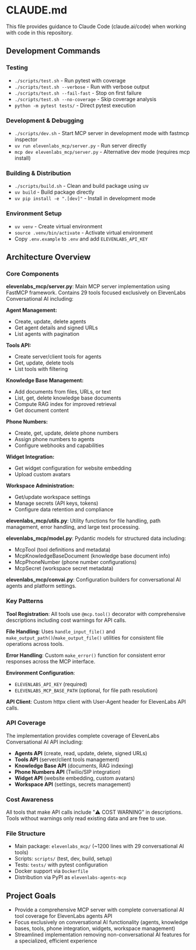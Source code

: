 # CLAUDE.md

This file provides guidance to Claude Code (claude.ai/code) when working with code in this repository.

## Development Commands

### Testing
- `./scripts/test.sh` - Run pytest with coverage
- `./scripts/test.sh --verbose` - Run with verbose output
- `./scripts/test.sh --fail-fast` - Stop on first failure
- `./scripts/test.sh --no-coverage` - Skip coverage analysis
- `python -m pytest tests/` - Direct pytest execution

### Development & Debugging
- `./scripts/dev.sh` - Start MCP server in development mode with fastmcp inspector
- `uv run elevenlabs_mcp/server.py` - Run server directly
- `mcp dev elevenlabs_mcp/server.py` - Alternative dev mode (requires mcp install)

### Building & Distribution
- `./scripts/build.sh` - Clean and build package using uv
- `uv build` - Build package directly
- `uv pip install -e ".[dev]"` - Install in development mode

### Environment Setup
- `uv venv` - Create virtual environment
- `source .venv/bin/activate` - Activate virtual environment
- Copy `.env.example` to `.env` and add `ELEVENLABS_API_KEY`

## Architecture Overview

### Core Components

**elevenlabs_mcp/server.py**: Main MCP server implementation using FastMCP framework. Contains 29 tools focused exclusively on ElevenLabs Conversational AI including:

**Agent Management:**
- Create, update, delete agents
- Get agent details and signed URLs
- List agents with pagination

**Tools API:**
- Create server/client tools for agents
- Get, update, delete tools
- List tools with filtering

**Knowledge Base Management:**
- Add documents from files, URLs, or text
- List, get, delete knowledge base documents
- Compute RAG index for improved retrieval
- Get document content

**Phone Numbers:**
- Create, get, update, delete phone numbers
- Assign phone numbers to agents
- Configure webhooks and capabilities

**Widget Integration:**
- Get widget configuration for website embedding
- Upload custom avatars

**Workspace Administration:**
- Get/update workspace settings
- Manage secrets (API keys, tokens)
- Configure data retention and compliance

**elevenlabs_mcp/utils.py**: Utility functions for file handling, path management, error handling, and large text processing.

**elevenlabs_mcp/model.py**: Pydantic models for structured data including:
- McpTool (tool definitions and metadata)
- McpKnowledgeBaseDocument (knowledge base document info)
- McpPhoneNumber (phone number configurations)
- McpSecret (workspace secret metadata)

**elevenlabs_mcp/convai.py**: Configuration builders for conversational AI agents and platform settings.

### Key Patterns

**Tool Registration**: All tools use `@mcp.tool()` decorator with comprehensive descriptions including cost warnings for API calls.

**File Handling**: Uses `handle_input_file()` and `make_output_path()`/`make_output_file()` utilities for consistent file operations across tools.

**Error Handling**: Custom `make_error()` function for consistent error responses across the MCP interface.

**Environment Configuration**: 
- `ELEVENLABS_API_KEY` (required)
- `ELEVENLABS_MCP_BASE_PATH` (optional, for file path resolution)

**API Client**: Custom httpx client with User-Agent header for ElevenLabs API calls.

### API Coverage
The implementation provides complete coverage of ElevenLabs Conversational AI API including:
- **Agents API** (create, read, update, delete, signed URLs)
- **Tools API** (server/client tools management)
- **Knowledge Base API** (documents, RAG indexing)
- **Phone Numbers API** (Twilio/SIP integration)
- **Widget API** (website embedding, custom avatars)
- **Workspace API** (settings, secrets management)

### Cost Awareness
All tools that make API calls include "⚠️ COST WARNING" in descriptions. Tools without warnings only read existing data and are free to use.

### File Structure
- Main package: `elevenlabs_mcp/` (~1200 lines with 29 conversational AI tools)
- Scripts: `scripts/` (test, dev, build, setup)
- Tests: `tests/` with pytest configuration
- Docker support via `Dockerfile`
- Distribution via PyPI as `elevenlabs-agents-mcp`

## Project Goals
- Provide a comprehensive MCP server with complete conversational AI tool coverage for ElevenLabs agents API
- Focus exclusively on conversational AI functionality (agents, knowledge bases, tools, phone integration, widgets, workspace management)
- Streamlined implementation removing non-conversational AI features for a specialized, efficient experience